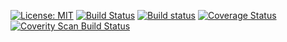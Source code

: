 [![License: MIT](https://img.shields.io/badge/License-MIT-blue.svg)](https://opensource.org/licenses/MIT)
[![Build Status](https://travis-ci.org/innostory/any-vm.svg?branch=master)](https://travis-ci.org/innostory/any-vm) 
[![Build status](https://ci.appveyor.com/api/projects/status/0t5f79e4x9akyi0e?svg=true)](https://ci.appveyor.com/project/innostory/any-vm)
[![Coverage Status](https://coveralls.io/repos/github/innostory/any-vm/badge.svg?branch=master)](https://coveralls.io/github/innostory/any-vm?branch=master)
<a href="https://scan.coverity.com/projects/innostory-any-vm">
  <img alt="Coverity Scan Build Status"
       src="https://scan.coverity.com/projects/12663/badge.svg"/>
</a>
